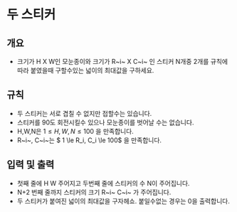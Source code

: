 두 스티커
===
## 개요
+ 크기가 H X W인 모눈종이와 크기가 R~i~ X C~i~ 인 스티커 N개중 2개를 규칙에 따라 붙였을때 구할수있는 넓이의 최대값을 구하세요. 
## 규칙
+ 두 스티커는 서로 겹칠 수 없지만 접할수는 있습니다.
+ 스티커를 90도 회전시킬수 있으나 모눈종이를 벗어날 수는 없습니다.
+ H,W,N은 $1 \le H,W,N \le 100$ 을 만족합니다.
+ R~i~, C~i~는 $ 1 \le R_i, C_i \le 100$ 을 만족합니다.
## 입력 및 출력
+ 첫째 줄에 H W 주어지고 두번째 줄에 스티커의 수 N이 주어집니다.
+ N+2 번째 줄까지 스티커의 크기 R~i~ C~i~ 가 주어집니다.
+ 두 스티커가 붙여진 넓이의 최대값을 구자헤쇼. 붙일수없는 경우는 0을 출력합니다.
